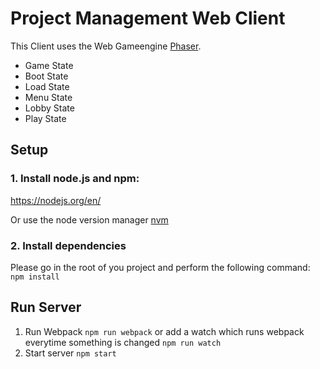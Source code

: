 # Project Management Web Client

This Client uses the Web Gameengine [Phaser](https://phaser.io/).

- Game State
- Boot State
- Load State
- Menu State
- Lobby State
- Play State


## Setup

### 1. Install node.js and npm:

https://nodejs.org/en/

Or use the node version manager [nvm](https://github.com/creationix/nvm)

### 2. Install dependencies
Please go in the root of you project and perform the following command:
```npm install```

## Run Server
1. Run Webpack ```npm run webpack``` or add a watch which runs webpack everytime something is changed ```npm run watch```
1. Start server ```npm start```
